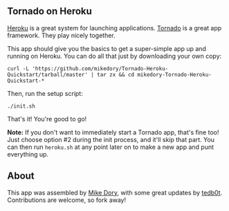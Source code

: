 ## Tornado on Heroku

[Heroku](http://heroku.com) is a great system for launching applications. [Tornado](http://tornadoweb.org) is a great app framework. They play nicely together.

This app should give you the basics to get a super-simple app up and running on Heroku.  You can do all that just by downloading your own copy:

    curl -L 'https://github.com/mikedory/Tornado-Heroku-Quickstart/tarball/master' | tar zx && cd mikedory-Tornado-Heroku-Quickstart-*

Then, run the setup script: 
 
    ./init.sh

That's it!  You're good to go!

__Note:__ If you don't want to immediately start a Tornado app, that's fine too! Just choose option #2 during the init process, and it'll skip that part.  You can then run `heroku.sh` at any point later on to make a new app and punt everything up.


## About

This app was assembled by [Mike Dory](https://github.com/mikedory), with some great updates by [tedb0t](https://github.com/virgildisgr4ce). Contributions are welcome, so fork away!
